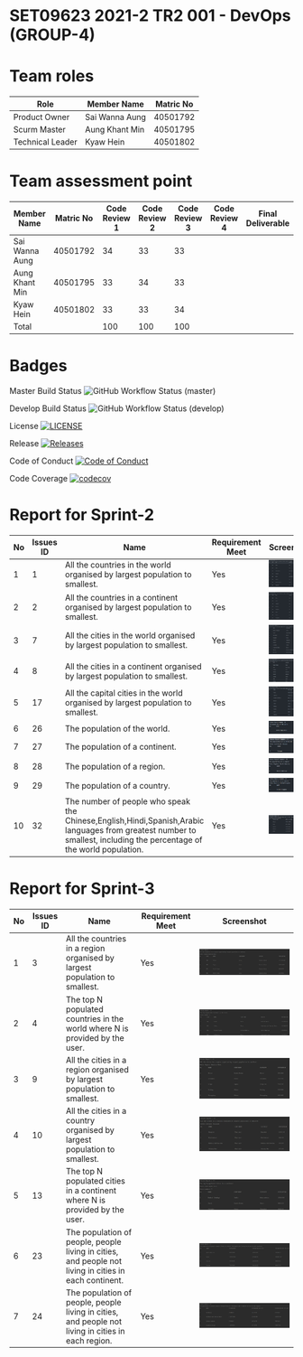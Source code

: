 <h1>SET09623 2021-2 TR2 001 - DevOps (GROUP-4)</h1> 

# Team roles

| Role       | Member Name    | Matric No |
|------------------|----------------|----------------------|
| Product Owner    | Sai Wanna Aung | 40501792             |
| Scurm Master     | Aung Khant Min | 40501795             |
| Technical Leader | Kyaw Hein      | 40501802             |

# Team assessment point
| Member Name    |Matric No      | Code Review 1 | Code Review 2 | Code Review 3 | Code Review 4 | Final Deliverable |
|----------------|------|---------------|---------------|---------------|---------------|-------------------|
| Sai Wanna Aung |40501792   | 34            | 33            | 33            |  |  |
| Aung Khant Min |40501795    | 33            | 34            | 33            |  |  |
| Kyaw Hein      |40501802   | 33            | 33            | 34            |  |  |
| Total          |           | 100           | 100           | 100              |  |  |

# Badges
Master Build Status ![GitHub Workflow Status (master)](https://img.shields.io/github/workflow/status/SaiWunnaAung/group4/A%20workflow%20for%20my%20Group4%20App/master)

Develop Build Status ![GitHub Workflow Status (develop)](https://img.shields.io/github/workflow/status/SaiWunnaAung/group4/A%20workflow%20for%20my%20Group4%20App/develop)

License [![LICENSE](https://img.shields.io/github/license/SaiWunnaAung/group4.svg?style=flat-square)](https://github.com/SaiWunnaAung/group4/blob/master/LICENSE)

Release [![Releases](https://img.shields.io/github/release/SaiWunnaAung/group4/all.svg?style=flat-square)](https://github.com/SaiWunnaAung/group4/releases)

Code of Conduct [![Code of Conduct](https://img.shields.io/badge/code%20of-conduct-ff69b4.svg?style=flat)](https://github.com/SaiWunnaAung/group4/blob/master/CODE_OF_CONDUCT.md)

Code Coverage [![codecov](https://codecov.io/gh/SaiWunnaAung/group4/branch/master/graph/badge.svg?token=GR5UHCYCPW)](https://codecov.io/gh/SaiWunnaAung/group4)
# Report for Sprint-2
| No  | Issues ID | Name                                                                             | Requirement Meet | Screenshot             |
|-----|-----------|----------------------------------------------------------------------------------|------------------|------------------------|
| 1   | 1         | All the countries in the world organised by largest population to smallest.      | Yes              | ![](screenshot/1.PNG)  |
| 2   | 2         | All the countries in a continent organised by largest population to smallest.    | Yes              | ![](screenshot/2.PNG)  |
| 3   | 7         | All the cities in the world organised by largest population to smallest.         | Yes              | ![](screenshot/7.PNG)  |
| 4   | 8         | All the cities in a continent organised by largest population to smallest.       | Yes              | ![](screenshot/8.PNG)  |
| 5   | 17        | All the capital cities in the world organised by largest population to smallest. | Yes              | ![](screenshot/17.PNG) |
| 6   | 26        | The population of the world.                                                     | Yes              | ![](screenshot/26.PNG) |
| 7   | 27        | The population of a continent.                                                   | Yes              | ![](screenshot/27.PNG) |
| 8   | 28        | The population of a region.                                                      | Yes              | ![](screenshot/28.PNG) |
| 9   | 29        | The population of a country.                                                     | Yes              | ![](screenshot/29.PNG) |
| 10  | 32        | The number of people who speak the Chinese,English,Hindi,Spanish,Arabic languages from greatest number to smallest, including the percentage of the world population.                                                                                | Yes              | ![](screenshot/32.PNG) |



# Report for Sprint-3
| No  | Issues ID | Name                                                                             | Requirement Meet | Screenshot             |
|-----|-------|----------------------------------------------------------------------------------|------------------|------------------------|
| 1   | 3     | All the countries in a region organised by largest population to smallest.      | Yes              | ![](screenshot/3.PNG)  |
| 2   | 4     | The top N populated countries in the world where N is provided by the user.    | Yes              | ![](screenshot/4.PNG)  |
| 3   | 9     | All the cities in a region organised by largest population to smallest.         | Yes              | ![](screenshot/9.PNG)  |
| 4   | 10    | All the cities in a country organised by largest population to smallest.       | Yes              | ![](screenshot/10.PNG) |
| 5   | 13    | The top N populated cities in a continent where N is provided by the user. | Yes              | ![](screenshot/13.PNG) |
| 6   | 23    | The population of people, people living in cities, and people not living in cities in each continent.                                                     | Yes              | ![](screenshot/23.PNG) |
| 7   | 24    | The population of people, people living in cities, and people not living in cities in each region.                                                  | Yes              | ![](screenshot/24.PNG) |
